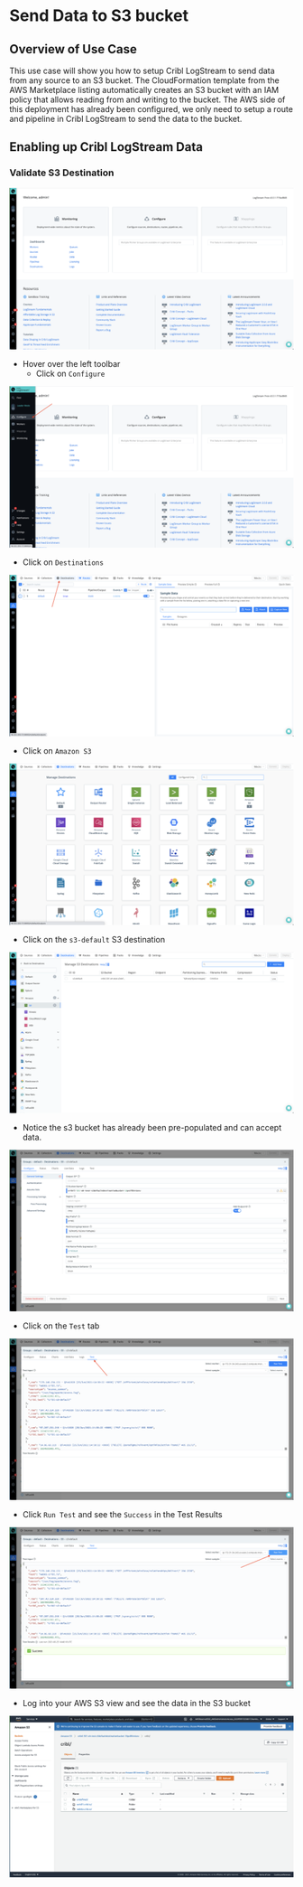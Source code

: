 # Send Data to S3 bucket

## Overview of Use Case
This use case will show you how to setup Cribl LogStream to send data from any source to an S3 bucket. The CloudFormation template from the AWS Marketplace listing automatically creates an S3 bucket with an IAM policy that allows reading from and writing to the bucket. The AWS side of this deployment has already been configured, we only need to setup a route and pipeline in Cribl LogStream to send the data to the bucket.


## Enabling up Cribl LogStream Data

### Validate S3 Destination 

![Cribl Sources Screen](/docs/images/screenshots/s3bucket/s3dest/s3-dest-01.png)

- Hover over the left toolbar
    - Click on `Configure`

![Cribl Sources Screen](/docs/images/screenshots/s3bucket/s3dest/s3-dest-02.png)

- Click on `Destinations`

![Cribl Sources Screen](/docs/images/screenshots/s3bucket/s3dest/s3-dest-03.png)

- Click on `Amazon S3`

![Cribl Sources Screen](/docs/images/screenshots/s3bucket/s3dest/s3-dest-04.png)

- Click on the `s3-default` S3 destination

![Cribl Sources Screen](/docs/images/screenshots/s3bucket/s3dest/s3-dest-05.png)

- Notice the s3 bucket has already been pre-populated and can accept data.

![Cribl Sources Screen](/docs/images/screenshots/s3bucket/s3dest/s3-dest-06.png)

- Click on the `Test` tab

![Cribl Sources Screen](/docs/images/screenshots/s3bucket/s3dest/s3-dest-07.png)

- Click `Run Test` and see the `Success` in the Test Results

![Cribl Sources Screen](/docs/images/screenshots/s3bucket/s3dest/s3-dest-08.png)

- Log into your AWS S3 view and see the data in the S3 bucket

![Cribl Sources Screen](/docs/images/screenshots/s3bucket/s3dest/s3-dest-09.png)